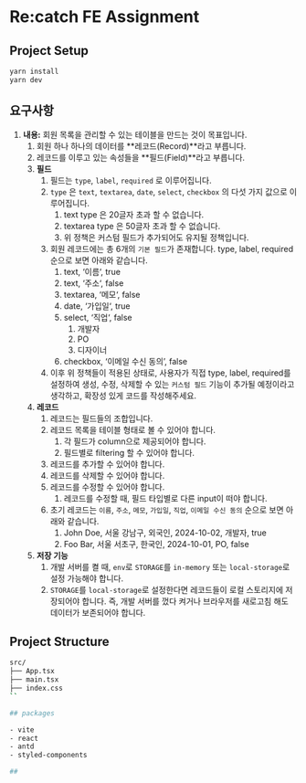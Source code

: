 # Re:catch FE Assignment

## Project Setup

```bash
yarn install
yarn dev
```

## 요구사항

1. **내용:** 회원 목록을 관리할 수 있는 테이블을 만드는 것이 목표입니다.
   1. 회원 하나 하나의 데이터를 **레코드(Record)**라고 부릅니다.
   2. 레코드를 이루고 있는 속성들을 **필드(Field)**라고 부릅니다.
   3. **필드**
      1. 필드는 `type`, `label`, `required` 로 이루어집니다.
      2. `type` 은 `text`, `textarea`, `date`, `select`, `checkbox` 의 다섯 가지 값으로 이루어집니다.
         1. text type 은 20글자 초과 할 수 없습니다.
         2. textarea type 은 50글자 초과 할 수 없습니다.
         3. 위 정책은 커스텀 필드가 추가되어도 유지될 정책입니다.
      3. 회원 레코드에는 총 6개의 `기본 필드`가 존재합니다. type, label, required 순으로 보면 아래와 같습니다.
         1. text, ‘이름‘, true
         2. text, ‘주소‘, false
         3. textarea, ‘메모‘, false
         4. date, ‘가입일‘, true
         5. select, ‘직업‘, false
            1. 개발자
            2. PO
            3. 디자이너
         6. checkbox, ‘이메일 수신 동의’, false
      4. 이후 위 정책들이 적용된 상태로, 사용자가 직접 type, label, required를 설정하여 생성, 수정, 삭제할 수 있는 `커스텀 필드` 기능이 추가될 예정이라고 생각하고, 확장성 있게 코드를 작성해주세요.
   4. **레코드**
      1. 레코드는 필드들의 조합입니다.
      2. 레코드 목록을 테이블 형태로 볼 수 있어야 합니다.
         1. 각 필드가 column으로 제공되어야 합니다.
         2. 필드별로 filtering 할 수 있어야 합니다.
      3. 레코드를 추가할 수 있어야 합니다.
      4. 레코드를 삭제할 수 있어야 합니다.
      5. 레코드를 수정할 수 있어야 합니다.
         1. 레코드를 수정할 때, 필드 타입별로 다른 input이 떠야 합니다.
      6. 초기 레코드는 `이름`, `주소`, `메모`, `가입일`, `직업`, `이메일 수신 동의` 순으로 보면 아래와 같습니다.
         1. John Doe, 서울 강남구, 외국인, 2024-10-02, 개발자, true
         2. Foo Bar, 서울 서초구, 한국인, 2024-10-01, PO, false
   5. **저장 기능**
      1. 개발 서버를 켤 때, `env`로 `STORAGE`를 `in-memory` 또는 `local-storage`로 설정 가능해야 합니다.
      2. `STORAGE`를 `local-storage`로 설정한다면 레코드들이 로컬 스토리지에 저장되어야 합니다. 즉, 개발 서버를 껐다 켜거나 브라우저를 새로고침 해도 데이터가 보존되어야 합니다.

## Project Structure

```bash
src/
├── App.tsx
├── main.tsx
├── index.css
``

## packages

- vite
- react
- antd
- styled-components

##
```
